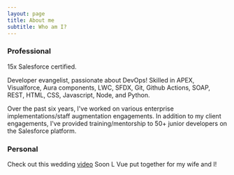 ```yaml
---
layout: page
title: About me
subtitle: Who am I?
---
```


### Professional

15x Salesforce certified.

Developer evangelist, passionate about DevOps!
Skilled in APEX, Visualforce, Aura components, LWC, SFDX, Git, Github Actions, SOAP, REST, HTML, CSS, Javascript, Node, and Python.

Over the past six years, I've worked on various enterprise implementations/staff augmentation engagements.
In addition to my client engagements, I've provided training/mentorship to 50+ junior developers on the Salesforce platform. 

### Personal

Check out this wedding [video](https://www.youtube.com/watch?v=I0-oTXMapF4) Soon L Vue put together for my wife and I!
